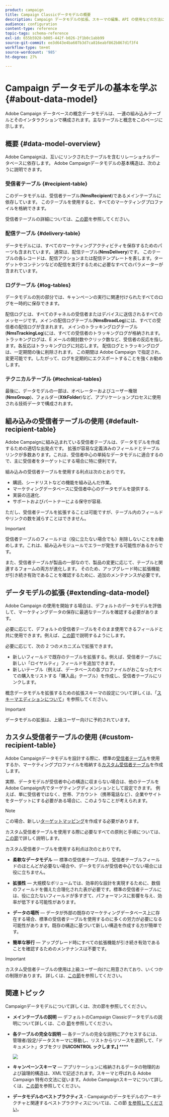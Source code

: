 ```yaml
---
product: campaign
title: Campaign Classicデータモデルの概要
description: Campaign データモデルの拡張、スキーマの編集、API の使用などの方法について説明します
audience: configuration
content-type: reference
topic-tags: schema-reference
exl-id: 655b5928-b005-442f-b026-2f1b0c1abb99
source-git-commit: ee3d643e4ba607b3d7ca816eabf862b867d1f3f4
workflow-type: tm+mt
source-wordcount: '985'
ht-degree: 27%

---
```


# Campaign データモデルの基本を学ぶ{#about-data-model}

Adobe Campaign データベースの概念データモデルは、一連の組み込みテーブルとそのインタラクションで構成されます。主なテーブルと概念をこのページに示します。

## 概要 {#data-model-overview}

Adobe Campaignは、互いにリンクされたテーブルを含むリレーショナルデータベースに依存します。 Adobe Campaignデータモデルの基本構造は、次のように説明できます。

### 受信者テーブル {#recipient-table}

このデータモデルは、受信者テーブル(**NmsRecipient**)であるメインテーブルに依存しています。 このテーブルを使用すると、すべてのマーケティングプロファイルを格納できます。

 受信者テーブルの詳細については、[この節](#default-recipient-table)を参照してください。

### 配信テーブル {#delivery-table}

データモデルには、すべてのマーケティングアクティビティを保存するためのパーツも含まれています。 通常は、配信テーブル(**NmsDelivery**)です。 このテーブルの各レコードは、配信アクションまたは配信テンプレートを表します。ターゲットやコンテンツなどの配信を実行するために必要なすべてのパラメーターが含まれています。

### ログテーブル {#log-tables}

データモデルの別の部分では、キャンペーンの実行に関連付けられたすべてのログを一時的に保存できます。

配信ログとは、すべてのチャネルの受信者またはデバイスに送信されるすべてのメッセージです。メインの配信ログテーブル(**NmsBroadLog**)には、すべての受信者の配信ログが含まれます。
メインのトラッキングログテーブル(**NmsTrackingLog**)には、すべての受信者のトラッキングログが格納されます。 トラッキングログは、E メールの開封数やクリック数など、受信者の反応を指します。各反応はトラッキングログに対応します。
配信ログとトラッキングログは、一定期間の後に削除されます。 この期間は Adobe Campaign で指定され、変更可能です。したがって、ログを定期的にエクスポートすることを強くお勧めします。

### テクニカルテーブル {#technical-tables}

最後に、データモデルの一部は、オペレーターおよびユーザー権限(**NmsGroup**)、フォルダー(**XtkFolder**)など、アプリケーションプロセスに使用される技術データで構成されます。

## 組み込みの受信者テーブルの使用 {#default-recipient-table}

Adobe Campaignに組み込まれている受信者テーブルは、データモデルを作成するための適切な出発点です。 拡張が容易な定義済みのフィールドとテーブルリンクが多数あります。これは、受信者中心の単純なデータモデルに適合するので、主に受信者をターゲットにする場合に特に便利です。

組み込みの受信者テーブルを使用する利点は次のとおりです。

* 購読、シードリストなどの機能を組み込んだ作業。
* マーケティングデータベースに受信者中心のデータモデルを提供する.
* 実装の迅速化.
* サポートおよびパートナーによる保守が容易.

ただし、受信者テーブルを拡張することは可能ですが、テーブル内のフィールドやリンクの数を減らすことはできません。

>[!IMPORTANT]
>
>受信者テーブルのフィールドは（役に立たない場合でも）削除しないことをお勧めします。これは、組み込みモジュールでエラーが発生する可能性があるからです。

また、受信者テーブルが製品の一部なので、製品の変更に応じて、テーブルと関連するフォームの両方が進化します。 そのため、アップグレード時に拡張機能が引き続き有効であることを確認するために、追加のメンテナンスが必要です。

## データモデルの拡張 {#extending-data-model}

Adobe Campaign の使用を開始する場合は、デフォルトのデータモデルを評価して、マーケティングデータの保存に最適なテーブルを確認する必要があります。

必要に応じて、デフォルトの受信者テーブルをそのまま使用できるフィールドと共に使用できます。例えば、[この節](#default-recipient-table)で説明するようにします。

必要に応じて、次の 2 つのメカニズムで拡張できます。

* 新しいフィールドで既存のテーブルを拡張する。例えば、受信者テーブルに新しい「ロイヤルティ」フィールドを追加できます。
* 新しいテーブル（例えば、データベースの各プロファイルがおこなったすべての購入をリストする「購入品」テーブル）を作成し、受信者テーブルにリンクします。

概念データモデルを拡張するための拡張スキーマの設定について詳しくは、「[スキーマエディションについて](../../configuration/using/about-schema-edition.md)」を参照してください。

>[!IMPORTANT]
>
>データモデルの拡張は、上級ユーザー向けに予約されています。

## カスタム受信者テーブルの使用 {#custom-recipient-table}

Adobe Campaignデータモデルを設計する際に、標準の[受信者テーブル](#default-recipient-table)を使用するか、マーケティングプロファイルを格納する[カスタム受信者テーブル](../../configuration/using/about-custom-recipient-table.md)を作成します。

実際、データモデルが受信者中心の構造に収まらない場合は、他のテーブルをAdobe Campaign内でターゲティングディメンションとして設定できます。 例えば、単に受信者ではなく、世帯、アカウント（携帯電話など）、企業やサイトをターゲットにする必要がある場合に、このようなことが考えられます。

>[!NOTE]
>
>この場合、新しい[ターゲットマッピング](../../configuration/using/target-mapping.md)を作成する必要があります。

カスタム受信者テーブルを使用する際に必要なすべての原則と手順については、[この節](../../configuration/using/about-custom-recipient-table.md)で詳しく説明します。

カスタム受信者テーブルを使用する利点は次のとおりです。

* **柔軟なデータモデル**  — 標準の受信者テーブルは、受信者テーブルフィールドのほとんどが必要ない場合や、データモデルが受信者中心でない場合には役に立ちません。

* **拡張性**  — 大規模なボリュームでは、効率的な設計を実現するために、数個のフィールドを備えた合理化された表が必要です。標準の受信者テーブルには、役に立たないフィールドが多すぎて、パフォーマンスに影響を与え、効率が低下する可能性があります。

* **データの場所**  — データが外部の既存のマーケティングデータベース上に存在する場合、標準の受信者テーブルを使用するのに多くの労力が必要になる可能性があります。既存の構造に基づいて新しい構造を作成する方が簡単です。

* **簡単な移行**  — アップグレード時にすべての拡張機能が引き続き有効であることを確認するためのメンテナンスは不要です。

>[!IMPORTANT]
>
>カスタム受信者テーブルの使用は上級ユーザー向けに用意されており、いくつかの制限があります。 詳しくは、[この節](../../configuration/using/about-custom-recipient-table.md)を参照してください。

## 関連トピック

Campaignデータモデルについて詳しくは、次の節を参照してください。

* **メインテーブルの説明**  — デフォルトのCampaign Classicデータモデルの説明について詳しくは、この [節](../../configuration/using/data-model-description.md)を参照してください。

* **各テーブルの完全な説明**  — 各テーブルの完全な説明にアクセスするには、管理者/設定/データスキーマに移動し、リストからリソースを選択して、「ドキュメント」タブをクリ **[!UICONTROL ックします。]** **** 

   ![](assets/data-model_documentation-tab.png)


* **キャンペーンスキーマ**  — アプリケーションに格納されるデータの物理的および論理的構造は、XMLで記述されます。スキーマと呼ばれる Adobe Campaign 特有の文法に従います。Adobe Campaignスキーマについて詳しくは、[この節](../../configuration/using/about-schema-reference.md)を参照してください。

* **データモデルのベストプラクティス**  - Campaignのデータモデルのアーキテクチャと関連するベストプラクティスについては、この節 [を参照してください](../../configuration/using/data-model-best-practices.md#data-model-architecture)。

